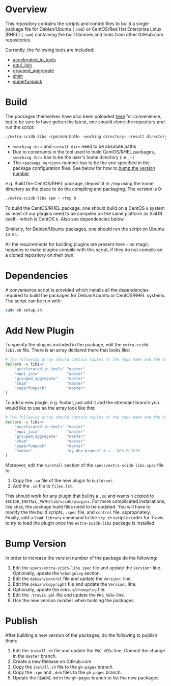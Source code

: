 # Overview

This repository contains the scripts and control files to build a
single package file for Debian/Ubuntu (`.deb`) or CentOS/Red Hat
Enterprise Linux (RHEL) (`.rpm`) containing the built libraries and
tools from other GitHub.com repositories.

Currently, the following tools are included:

- [accelerated_io_tools](https://github.com/Paradigm4/accelerated_io_tools)
- [equi_join](https://github.com/Paradigm4/equi_join)
- [grouped_aggregate](https://github.com/Paradigm4/grouped_aggregate)
- [shim](https://github.com/Paradigm4/shim)
- [superfunpack](https://github.com/Paradigm4/superfunpack)

# Build

The packages themselves have also been uploaded
[here](https://paradigm4.github.io/extra-scidb-libs/) for convenience,
but to be sure to have gotten the latest, one should clone the
repository and run the script:

```bash
./extra-scidb-libs <rpm|deb|both> <working directory> <result directory> <package version>
```

* `<working dir>` and `<result dir>` need to be absolute paths
* Due to constraints in the tool used to build CentOS/RHEL packages,
  `<working dir>` has to be the user's home directory (i.e., `~`)
* The `<package version>` number has to be the one specified in the
  package configuration files. See below for how to
  [bump the version number](#bump-version)

e.g. Build the CentOS/RHEL package, deposit it in `/tmp` using the home
directory as the place to do the compiling and packaging.  The version
is 0:

```bash
./extra-scidb-libs rpm ~ /tmp 0
```

To build the CentOS/RHEL package, one should build on a CentOS `6`
system as most of our plugins need to be compiled on the same platform
as SciDB itself - which is CentOS `6`. Also see dependencies below.

Similarly, for Debian/Ubuntu packages, one should run the script on
Ubuntu `14.04`.

All the requirements for building plugins are present here - no magic
happens to make plugins compile with this script, if they do not
compile on a cloned repository on their own.

# Dependencies

A convenience script is provided which installs all the dependencies
required to build the packages for Debian/Ubuntu or CentOS/RHEL
systems. The script can be run with:

```bash
sudo sh setup.sh
```

# Add New Plugin

To specify the plugins included in the package, edit the
`extra-scidb-libs.sh` file.  There is an array declared there that
looks like:

```bash
# The following array should contain tuples of the repo name and the branch to get.
declare -a libs=(
    "accelerated_io_tools" "master"
    "equi_join"            "master"
    "grouped_aggregate"    "master"
    "shim"                 "master"
    "superfunpack"         "master"
)
```

To add a new plugin, e.g. foobar, just add it and the attendant branch
you would like to use so the array look like this:

```bash
# The following array should contain tuples of the repo name and the branch to get.
declare -a libs=(
    "accelerated_io_tools" "master"
    "equi_join"            "master"
    "grouped_aggregate"    "master"
    "shim"                 "master"
    "superfunpack"         "master"
    "foobar"               "my_dev_branch" # <-- NEW PLUGIN
)
```

Moreover, edit the `%install` section of the
`specs/extra-scidb-libs.spec` file to:

1. Copy the `.so` file of the new plugin to `buildroot`.
1. Add the `.so` file to `files.lst`.

This should work for any plugin that builds a `.so` and wants it
copied to `$SCIDB_INSTALL_PATH/lib/scidb/plugins`.  For more
complicated installations, like `shim`, the package build files need
to be updated. You will have to modify the the build scripts, `.spec`
file, and `control` file.  appropriately. Finally, add a
`load_library` command to the `try.sh` script in order for Travis to
try to load the plugin once the `extra-scidb-libs` package is
installed.

# Bump Version

In order to increase the version number of the package do the
following:

1. Edit the `specs/extra-scidb-libs.spec` file and update the `Version:` line. Optionally, update the `%changelog` section.
1. Edit the `debian/control` file and update the `Version:` line.
1. Edit the `debian/copyright` file and update the `Version:` line.
1. Optionally, update the `debian/changelog` file.
1. Edit the `.travis.yml` file and update the `PKG_VER=` line.
1. Use the new version number when building the packages.

# Publish

After building a new version of the packages, do the following to
publish them:

1. Edit the `install.sh` file and update the `PKG_VER=` line. Commit
   the change in the `master` branch.
1. Create a new Release on GitHub.com
1. Copy the `install.sh` file to the `gh-pages` branch.
1. Copy the `.rpm` and `.deb` files to the `gh-pages` branch.
1. Update the `README.md` in the `gh-pages` branch to list the new packages.
